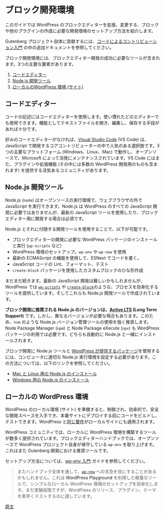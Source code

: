 <!-- 
# Block Development Environment
 -->
# ブロック開発環境

<!-- 
This guide will help you set up the right development environment to create blocks and other plugins that extend and modify the Block Editor in WordPress.
 -->
このガイドでは WordPress のブロックエディターを拡張、変更する、ブロックや他のプラグインの作成に必要な開発環境のセットアップ方法を紹介します。

<!-- 
To contribute to the Gutenberg project itself, refer to the additional documentation in the [code contribution guide](/docs/contributors/code/getting-started-with-code-contribution.md).
 -->
Gutenberg プロジェクト自体に貢献するには、[コードによるコントリビューション入門](https://ja.wordpress.org/team/handbook/block-editor/contributors/code/getting-started-with-code-contribution/) の中の追加ドキュメントを参照してください。

<!-- 
A block development environment includes the tools you need on your computer to successfully develop for the Block Editor. The three essential requirements are:
 -->
ブロック開発環境には、ブロックエディター開発の成功に必要なツールが含まれます。3つの主要な要素があります。

<!-- 
1.  [Code editor](#code-editor)
2.  [Node.js development tools](#node-js-development-tools)
3.  [Local WordPress environment (site)](#local-wordpress-environment)
 -->
1.  [コードエディター](#code-editor)
2.  [Node.js 開発ツール](#node-js-development-tools)
3.  [ローカルのWordPress 環境 (サイト)](#local-wordpress-environment)

<!-- 
## Code editor
 -->
## コードエディター

<!-- 
A code editor is used to write code, and you can use whichever editor you're most comfortable with. The key is having a way to open, edit, and save text files.
 -->
コードの記述にはコードエディターを使用します。使い慣れたどのエディターでも使用できます。機能としてテキストファイルを開き、編集し、保存する手段があれば十分です。

<!-- 
If you do not already have a preferred code editor, [Visual Studio Code](https://code.visualstudio.com/) (VS Code) is a popular choice for JavaScript development among Core contributors. It works well across the three major platforms (Windows, Linux, and Mac), is open-source, and is actively maintained by Microsoft. VS Code also has a vibrant community providing plugins and extensions, including many for WordPress development.
 -->
好みのコードエディターがなければ、[Visual Studio Code](https://code.visualstudio.com/) (VS Code) は、JavaScript で開発するコアコントリビューターの中で人気のある選択肢です。3つの主要なプラットフォーム (Windows、Linux、Mac) で動作し、オープンソースで、Microsoft によって活発にメンテナンスされています。VS Code にはまた、プラグインや拡張機能 (その中には多数の WordPress 開発用のものも含まれます) を提供する活気あるコミュニティがあります。

<!-- 
## Node.js development tools
 -->
## Node.js 開発ツール

<!-- 
Node.js (`node`) is an open-source runtime environment that allows you to execute JavaScript outside of the web browser. While Node.js is not required for all WordPress JavaScript development, it's essential when working with modern JavaScript tools and developing for the Block Editor.
 -->
Node.js (`node`) はオープンソースの実行環境で、ウェブブラウザの外で JavaScript を実行できます。Node.js は WordPress のすべての JavaScript 開発に必要ではありませんが、最新の JavaScript ツールを使用したり、ブロックエディター用に開発する場合は必須です。

<!-- 
Node.js and its accompanying development tools allow you to:
 -->
Node.js とそれに付随する開発ツールを使用することで、以下が可能です。

<!-- 
-   Install and run WordPress packages needed for Block Editor development, such as `wp-scripts`
-   Setup local WordPress environments with `wp-env` and `wp-now`
-   Use the latest ECMAScript features and write code in ESNext
-   Lint, format, and test JavaScript code
-   Scaffold custom blocks with the `create-block` package
 -->
- ブロックエディターの開発に必要な WordPress パッケージのインストールと実行 (`wp-scripts` など)
- WordPress 環境のセットアップ。`wp-env` や `wp-now` を使用
- 最新の ECMAScript の機能を使用して、ESNext でコードを書く。
- JavaScript コードの Lint、フォーマット、テスト
- `create-block` パッケージを使用したカスタムブロックのひな形作成

<!-- 
The list goes on. While modern JavaScript development can be challenging, WordPress provides several tools, like [`wp-scripts`](/docs/getting-started/devenv/get-started-with-wp-scripts.md) and [`create-block`](/docs/getting-started/devenv/get-started-with-create-block.md), that streamline the process and are made possible by Node.js development tools.
 -->
まだまだ続きます。最新の JavaScript 開発は難しいかもしれませんが、WordPress では [`wp-scripts`](https://ja.wordpress.org/team/handbook/block-editor/getting-started/devenv/get-started-with-wp-scripts/) や [`create-block`](https://ja.wordpress.org/team/handbook/block-editor/getting-started/devenv/get-started-with-create-block/)のような、プロセスを効率化するツールを提供しています。そしてこれらも Node.js 開発ツールで作成されています。

<!-- 
**The recommended Node.js version for block development is [Active LTS](https://nodejs.dev/en/about/releases/) (Long Term Support)**. However, there are times when you need to use different versions. A Node.js version manager tool like `nvm` is strongly recommended and allows you to easily change your `node` version when required. You will also need Node Package Manager (`npm`) and the Node Package eXecute (`npx`) to work with some WordPress packages. Both are installed automatically with Node.js.
 -->
**ブロック開発に推奨される Node.js のバージョンは、[Active LTS](https://nodejs.dev/en/about/releases/) (Long Term Support)** です。しかし、異なるバージョンが必要な場合もあります。このため、`nvm` のような Node.js バージョン管理ツールの使用を強く推奨します。Node Package Manager (`npm`) と Node Package eXecute (`npx`) も WordPress パッケージの利用では必要です。どちらも自動的に Node.js と一緒にインストールされます。

<!-- 
To be able to use the Node.js tools and [packages provided by WordPress](https://github.com/WordPress/gutenberg/tree/trunk/packages) for block development, you'll need to set a proper Node.js runtime environment on your machine. To learn more about how to do this, refer to the links below.
 -->
ブロック開発に Node.js ツールと [WordPress が提供するパッケージ](https://github.com/WordPress/gutenberg/tree/trunk/packages)を使用するには、コンピュータに適切な Node.js 実行環境を設定する必要があります。この方法については、以下のリンクを参照してください。

<!-- 
-   [Install Node.js for Mac and Linux](/docs/getting-started/devenv/nodejs-development-environment.md#node-js-installation-on-mac-and-linux-with-nvm)
-   [Install Node.js for Windows](/docs/getting-started/devenv/nodejs-development-environment.md#node-js-installation-on-windows-and-others)
 -->
- [Mac と Linux 用の Node.js のインストール](https://ja.wordpress.org/team/handbook/block-editor/getting-started/devenv/nodejs-development-environment#node-js-installation-on-mac-and-linux-with-nvm)
- [Windows 用の Node.js のインストール](https://ja.wordpress.org/team/handbook/block-editor/getting-started/devenv/nodejs-development-environment#node-js-installation-on-windows-and-others)

<!-- 
## Local WordPress environment
 -->
## ローカルの WordPress 環境

<!-- 
A local WordPress environment (site) provides a controlled, efficient, and secure space for development, allowing you to build and test your code before deploying it to a production site. The [same requirements](https://en-gb.wordpress.org/about/requirements/) for WordPress apply to local sites.
 -->
WordPress のローカル環境 (サイト) を準備すると、制御され、効率的で、安全な開発スペースを入手でき、本番サイトにデプロイする前にコードをビルドし、テストできます。WordPress と[同じ要件](https://en-gb.wordpress.org/about/requirements/)がローカルサイトにも適用されます。

<!-- 
In the broader WordPress community, there are many available tools for setting up a local WordPress environment on your computer. The Block Editor Handbook covers `wp-env`, which is open-source and maintained by the WordPress project itself. It's also the recommended tool for Gutenberg development. 
 -->
WordPress コミュニティでは、ローカルに WordPress 環境を構築するツールが数多く提供されています。ブロックエディターハンドブックでは、オープンソースで WordPress プロジェクト自身が保守している `wp-env` を取り上げます。これはまた Gutenberg 開発における推奨ツールです。

<!-- 
Refer to the [Get started with `wp-env`](/docs/getting-started/devenv/get-started-with-wp-env.md) guide for setup instructions.
 -->
セットアップ方法については、[wp-env 入門](https://ja.wordpress.org/team/handbook/block-editor/getting-started/devenv/get-started-with-wp-env/) ガイドを参照してください。

<!-- 
<div class="callout callout-info">
    Throughout the Handbook, you may also see references to <code><a href="https://github.com/WordPress/playground-tools/tree/trunk/packages/wp-now">wp-now</a></code>. This is a lightweight tool powered by <a hre="https://developer.wordpress.org/playground/">WordPress Playground</a> that streamlines setting up a simple local WordPress environment. While still experimental, this tool is great for quickly testing WordPress releases, plugins, and themes. 
</div>
 -->

> またハンドブック全体を通して、<code><a href="https://github.com/WordPress/playground-tools/tree/trunk/packages/wp-now">wp-now</a></code> への言及を目にすることがあるかもしれません。これは <a hre="https://developer.wordpress.org/playground/">WordPress Playground</a> を利用した軽量なツールで、シンプルなローカル WordPress 環境のセットアップを効率化します。まだ実験段階ですが、WordPress のリリース、プラグイン、テーマを素早くテストするのに適しています。

[原文](https://github.com/WordPress/gutenberg/blob/trunk/docs/getting-started/devenv/README.md)
